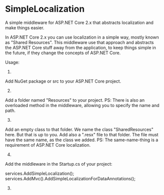 # SimpleLocalization
A simple middleware for ASP.NET Core 2.x that abstracts localization and make things easier.

In ASP.NET Core 2.x you can use localization in a simple way, mostly known as "Shared Resources". This middleware use that approach and abstracts the ASP.NET Core stuff away from the application, to keep things simple in the future, if they change the concepts of ASP.NET Core.

Usage:

1)
Add NuGet package or src to your ASP.NET Core project.

2)
Add a folder named "Resources" to your project.
PS: There is also an overloaded method in the middleware, allowing you to specify the name and path.

3)
Add an empty class to that folder. We name the class "SharedResources" here. But that is up to you.
Add also a ".resx" file to that folder. The file must have the same name, as the class we added.
PS: The same-name-thing is a requirement of ASP.NET Core localization.

4)
Add the middleware in the Startup.cs of your project:

  services.AddSimpleLocalization<SharedResources>();
  services.AddMvc().AddSimpleLocalizationForDataAnnotations<SharedResources>();

3)
